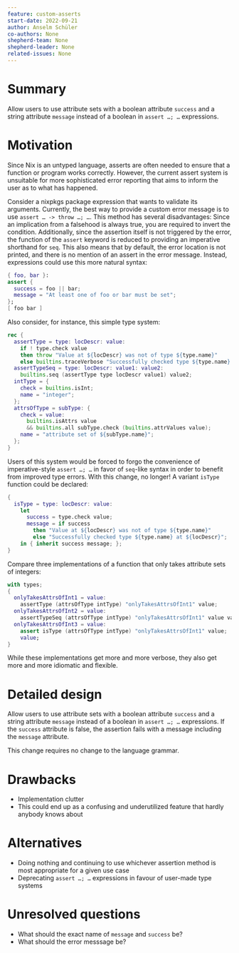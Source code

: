 ```yaml
---
feature: custom-asserts
start-date: 2022-09-21
author: Anselm Schüler
co-authors: None
shepherd-team: None
shepherd-leader: None
related-issues: None
---
```


# Summary
[summary]: #summary

Allow users to use attribute sets with a boolean attribute `success` and a string attribute `message` instead of a boolean in `assert …; …` expressions.

# Motivation
[motivation]: #motivation

Since Nix is an untyped language, asserts are often needed to ensure that a function or program works correctly. However, the current assert system is unsuitable for more sophisticated error reporting that aims to inform the user as to what has happened.

Consider a nixpkgs package expression that wants to validate its arguments. Currently, the best way to
provide a custom error message is to use `assert … -> throw …; …`.
This method has several disadvantages: Since an implication from a falsehood is always true, you are required
to invert the condition. Additionally, since the assertion itself is not triggered by the error,
the function of the `assert` keyword is reduced to providing an imperative shorthand for `seq`. This also means that by default,
the error location is not printed, and there is no mention of an assert in the error message.
Instead, expressions could use this more natural syntax:

```nix
{ foo, bar }:
assert {
  success = foo || bar;
  message = "At least one of foo or bar must be set";
};
[ foo bar ]
```

Also consider, for instance, this simple type system:

```nix
rec {
  assertType = type: locDescr: value:
    if ! type.check value
    then throw "Value at ${locDescr} was not of type ${type.name}"
    else builtins.traceVerbose "Successfully checked type ${type.name} at ${locDescr}" value;
  assertTypeSeq = type: locDescr: value1: value2:
    builtins.seq (assertType type locDescr value1) value2;
  intType = {
    check = builtins.isInt;
    name = "integer";
  };
  attrsOfType = subType: {
    check = value:
      builtins.isAttrs value
      && builtins.all subType.check (builtins.attrValues value);
    name = "attribute set of ${subType.name}";
  };
}
```

Users of this system would be forced to forgo the convenience of imperative-style `assert …; …` in favor of `seq`-like syntax in order to benefit from improved type errors. With this change, no longer! A variant `isType` function could be declared:

```nix
{
  isType = type: locDescr: value:
    let
      success = type.check value;
      message = if success
        then "Value at ${locDescr} was not of type ${type.name}"
        else "Successfully checked type ${type.name} at ${locDescr}";
    in { inherit success message; };
}
```

Compare three implementations of a function that only takes attribute sets of integers:

```nix
with types;
{
  onlyTakesAttrsOfInt1 = value:
    assertType (attrsOfType intType) "onlyTakesAttrsOfInt1" value;
  onlyTakesAttrsOfInt2 = value:
    assertTypeSeq (attrsOfType intType) "onlyTakesAttrsOfInt1" value value;
  onlyTakesAttrsOfInt3 = value:
    assert isType (attrsOfType intType) "onlyTakesAttrsOfInt1" value;
    value;
}
```

While these implementations get more and more verbose, they also get more and more idiomatic and flexible.

# Detailed design
[design]: #detailed-design

Allow users to use attribute sets with a boolean attribute `success` and a string attribute `message` instead of a boolean in `assert …; …` expressions.
If the `success` attribute is false, the assertion fails with a message including the `message` attribute.

This change requires no change to the language grammar.

# Drawbacks
[drawbacks]: #drawbacks

- Implementation clutter
- This could end up as a confusing and underutilized feature that hardly anybody knows about

# Alternatives
[alternatives]: #alternatives

- Doing nothing and continuing to use whichever assertion method is most appropriate for a given use case
- Deprecating `assert …; …` expressions in favour of user-made type systems

# Unresolved questions
[questions]: #unresolved-questions

- What should the exact name of `message` and `success` be?
- What should the error messsage be?
